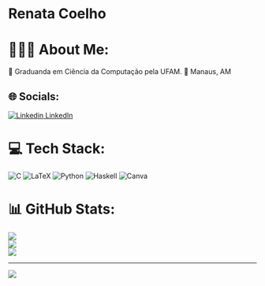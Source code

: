 # Renata Coelho
# 👩🏽‍💻 About Me:
📖 Graduanda em Ciência da Computação pela UFAM.
📍 Manaus, AM



## 🌐 Socials:

[![Linkedin](https://i.stack.imgur.com/gVE0j.png) LinkedIn](https://br.linkedin.com/in/rcrenata)


# 💻 Tech Stack:
![C](https://img.shields.io/badge/c-%2300599C.svg?style=for-the-badge&logo=c&logoColor=white) ![LaTeX](https://img.shields.io/badge/latex-%23008080.svg?style=for-the-badge&logo=latex&logoColor=white) ![Python](https://img.shields.io/badge/python-3670A0?style=for-the-badge&logo=python&logoColor=ffdd54) ![Haskell](https://img.shields.io/badge/Haskell-5e5086?style=for-the-badge&logo=haskell&logoColor=white) ![Canva](https://img.shields.io/badge/Canva-%2300C4CC.svg?style=for-the-badge&logo=Canva&logoColor=white) 


# 📊 GitHub Stats:
![](https://github-readme-stats.vercel.app/api?username=rcrenata&theme=tokyonight&hide_border=true&include_all_commits=false&count_private=false)<br/>
![](https://github-readme-streak-stats.herokuapp.com/?user=rcrenata&theme=tokyonight&hide_border=true)<br/>
![](https://github-readme-stats.vercel.app/api/top-langs/?username=rcrenata&theme=tokyonight&hide_border=true&include_all_commits=false&count_private=false&layout=compact)

---
[![](https://visitcount.itsvg.in/api?id=rcrenata&icon=0&color=3)](https://visitcount.itsvg.in)

<!-- Proudly created with GPRM ( https://gprm.itsvg.in ) -->
